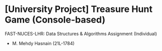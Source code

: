 # [University Project] Treasure Hunt Game (Console-based)
FAST-NUCES-LHR: Data Structures &amp; Algorithms Assignment (Individual)

+ M. Mehdy Hasnain (21L-1784)
